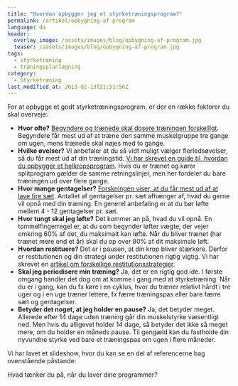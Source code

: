 ```yaml
---
title: "Hvordan opbygger jeg et styrketræningsprogram?"
permalink: /artikel/opbygning-af-program
language: da
header:
  overlay_image: /assets/images/blog/opbygning-af-program.jpg
  teaser: /assets/images/blog/opbygning-af-program.jpg
tags:
  - styrketræning
  - træningsplanlægning
category:
  - Styrketræning
last_modified_at: 2013-02-13T21:51:56Z
---
```


For at opbygge et godt styrketræningsprogram, er der en række faktorer du skal overveje:

- **Hvor ofte?** [Begyndere og trænede skal dosere træningen forskelligt](/artikel/hvordan-skal-jeg-dosere-min-styrketraening). Begyndere får mest ud af at træne den samme muskelgruppe tre gange om ugen, mens trænede skal nøjes med to gange.
- **Hvilke øvelser?** Vi anbefaler at du så vidt muligt vælger flerledsøvelser, så du får mest ud af din træningstid. [Vi har skrevet en guide til, hvordan du opbygger et helkropsprogram](/artikel/hvordan-opbygger-jeg-et-helkropsprogram). Hvis du er trænet og kører splitprogram gælder de samme retningslinjer, men her fordeler du bare træningen ud over flere gange.
- **Hvor mange gentagelser?** [Forskningen viser, at du får mest ud af at lave fire sæt](/artikel/hvordan-skal-jeg-dosere-min-styrketraening). Antallet af gentagelser pr. sæt afhænger af, hvad du gerne vil opnå med din træning. En generel anbefaling er at du bør løfte mellem 4 - 12 gentagelser pr. sæt.
- **Hvor tungt skal jeg løfte?** Det kommer an på, hvad du vil opnå. En tommelfingerregel er, at du som begynder løfter vægte, der vejer omkring 60% af det, du maksimalt kan løfte. Når du bliver trænet (har trænet mere end et år) skal du op over 80% af dit maksimale løft.
- **Hvordan restituere?** Det er i pausen, at din krop bliver stærkere. Derfor er restitutionen og din strategi under restitutionen rigtig vigtig. Vi har skrevet en [artikel om forskellige restitutionsstrategier](/artikel/restition-hvordan-bliver-jeg-hurtigst-klar-igen).
- **Skal jeg periodisere min træning?** Ja, det er en rigtig god ide. I første omgang handler det dog om at komme i gang med at styrketræning. Når du er i gang, kan du fx køre i en cyklus, hvor du træner relativt hårdt i tre uger og i en uge træner lettere, fx færre træningspas eller bare færre sæt og gentagelser.
- **Betyder det noget, at jeg holder en pause?** Ja, det betyder meget. Allerede efter 14 dage uden træning går din muskelstyrke væsentligt ned. Men hvis du alligevel holder 14 dage, så betyder det ikke så meget mere, om du holder en måneds pause. Til gengæld kan du fastholde din nyvundne styrke ved bare et træningspas om ugen i flere måneder.

Vi har lavet et slideshow, hvor du kan se en del af referencerne bag ovenstående påstande:

Hvad tænker du på, når du laver dine programmer?
